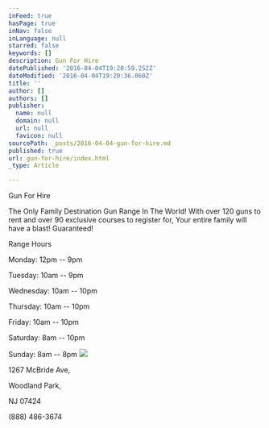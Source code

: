 ```yaml
---
inFeed: true
hasPage: true
inNav: false
inLanguage: null
starred: false
keywords: []
description: Gun For Hire
datePublished: '2016-04-04T19:20:59.252Z'
dateModified: '2016-04-04T19:20:36.060Z'
title: ''
author: []
authors: []
publisher:
  name: null
  domain: null
  url: null
  favicon: null
sourcePath: _posts/2016-04-04-gun-for-hire.md
published: true
url: gun-for-hire/index.html
_type: Article

---
```

Gun For Hire

The Only Family Destination Gun Range In The World!
With over 120 guns to rent and over 90 exclusive courses to register for, Your entire family will have a blast! Guaranteed!

Range Hours 

Monday: 12pm -- 9pm 

Tuesday: 10am -- 9pm 

Wednesday: 10am -- 10pm 

Thursday: 10am -- 10pm 

Friday: 10am -- 10pm 

Saturday: 8am -- 10pm 

Sunday: 8am -- 8pm
![](https://the-grid-user-content.s3-us-west-2.amazonaws.com/ea124b94-5178-4a1b-94e0-eb8fbd7d0ce2.jpg)

1267 McBride Ave, 

Woodland Park, 

NJ 07424

(888) 486-3674